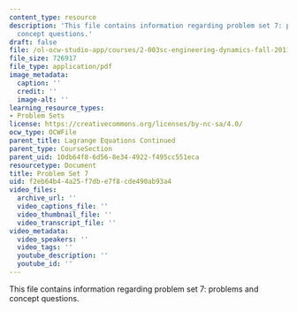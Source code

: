 ```yaml
---
content_type: resource
description: 'This file contains information regarding problem set 7: problems and
  concept questions.'
draft: false
file: /ol-ocw-studio-app/courses/2-003sc-engineering-dynamics-fall-2011/f2eb64b44a25f7dbe7f8cde490ab93a4_MIT2_003SCF11_pset7.pdf
file_size: 726917
file_type: application/pdf
image_metadata:
  caption: ''
  credit: ''
  image-alt: ''
learning_resource_types:
- Problem Sets
license: https://creativecommons.org/licenses/by-nc-sa/4.0/
ocw_type: OCWFile
parent_title: Lagrange Equations Continued
parent_type: CourseSection
parent_uid: 10db64f8-6d56-8e34-4922-f495cc551eca
resourcetype: Document
title: Problem Set 7
uid: f2eb64b4-4a25-f7db-e7f8-cde490ab93a4
video_files:
  archive_url: ''
  video_captions_file: ''
  video_thumbnail_file: ''
  video_transcript_file: ''
video_metadata:
  video_speakers: ''
  video_tags: ''
  youtube_description: ''
  youtube_id: ''
---
```

This file contains information regarding problem set 7: problems and concept questions.